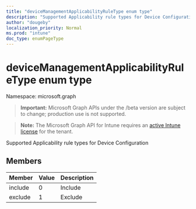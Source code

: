 ```yaml
---
title: "deviceManagementApplicabilityRuleType enum type"
description: "Supported Applicability rule types for Device Configuration"
author: "dougeby"
localization_priority: Normal
ms.prod: "intune"
doc_type: enumPageType
---
```


# deviceManagementApplicabilityRuleType enum type

Namespace: microsoft.graph

> **Important:** Microsoft Graph APIs under the /beta version are subject to change; production use is not supported.

> **Note:** The Microsoft Graph API for Intune requires an [active Intune license](https://go.microsoft.com/fwlink/?linkid=839381) for the tenant.

Supported Applicability rule types for Device Configuration

## Members
|Member|Value|Description|
|:---|:---|:---|
|include|0|Include|
|exclude|1|Exclude|





